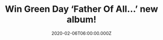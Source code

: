 ---
campaign-uuid: "c-da7f7b8e-dce0-4c33-8987-26a9eb234663"
type: "Competition"
category: "Music"
date: "2020-02-06T06:00:00.000Z"
end-date: "2020-03-06T23:59:00.000Z"
disable-form: false
is_promoted: false
has_entry_page: true
title: "Win Green Day ‘Father Of All…’ new album!"
competition-description: "<p>We are giving away the thirteenth brand new album from\
  \ the Five-time Grammy Award-winning & Rock and Roll Hall of Fame inductees Green\
  \ Day: ‘Father Of All…’. An amazing record you won’t want to miss featuring the\
  \ singles 'Father of All...', 'Fire, Ready, Aim' and 'Oh Yeah!’.</p>\n<p>Do you\
  \ want it? Click below for a chance to win it.</p>\n"
hero-header: "Win Green Day ‘Father Of All…’ new album!"
terms-confirmation: "N/A"
banner-img: "https://assets.expresslyapp.com/asset-2a0fae17-ba0f-4b4b-ba91-bdd13e330b3b.jpg"
logo-left-href: "aaa.nme.com"
logo-left-image: "https://assets.expresslyapp.com/asset-48d1f902-d0bb-416a-907f-4b5b2a333004.jpg"
logo-left-title: "NME AAA"
bg-image-hero: "https://assets.expresslyapp.com/asset-42a4eb95-1b8c-49a4-9aa9-2f053410e3ee.gif"
bg-image-first: "https://assets.expresslyapp.com/asset-6b3279f8-dc11-40aa-ade8-f4256ac92235.jpg"
section1-content: "<p>Green Day is back and better than ever. Here they come with\
  \ their thirteenth brand new album: ‘Father Of All…’ and we have great news to their\
  \ fans. We have managed to get our hands on one copy of their album and we want\
  \ to give it away to you.</p>\n<p>Enter the form below for a chance to enjoy all\
  \ of their new tunes such as 'Father of All...', 'Fire, Ready, Aim' and 'Oh Yeah!’\
  .</p>\n<p>Good luck!</p>\n"
entry-title: "Win Green Day ‘Father Of All…’ new album!"
entry-content: "<p>Enter the draw to win Green Day ‘Father Of All…’ new album by completing\
  \ the form below before 23:59 on the 6th of March 2020.</p>\n"
has-winner: false
prize-description: "Green Day ‘Father Of All…’ new album!"
special-conditions: "Multiple entries are allowed up to one every day.\r\n\r\nThis\
  \ competition is also available on: https://club.expressly.io/competitions/green-day-new-album-giveaway"
country-restrictions:
- "GB"
---